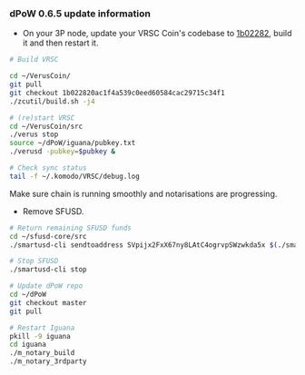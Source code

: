 ### dPoW 0.6.5 update information

- On your 3P node, update your VRSC Coin's codebase to [1b02282](https://github.com/VerusCoin/VerusCoin/commit/1b022820ac1f4a539c0eed60584cac29715c34f1), build it and then restart it.

```bash
# Build VRSC

cd ~/VerusCoin/
git pull
git checkout 1b022820ac1f4a539c0eed60584cac29715c34f1
./zcutil/build.sh -j4

# (re)start VRSC
cd ~/VerusCoin/src
./verus stop
source ~/dPoW/iguana/pubkey.txt
./verusd -pubkey=$pubkey &

# Check sync status
tail -f ~/.komodo/VRSC/debug.log
```

Make sure chain is running smoothly and notarisations are progressing.

- Remove SFUSD.
```bash
# Return remaining SFUSD funds
cd ~/sfusd-core/src
./smartusd-cli sendtoaddress SVpijx2FxX67ny8LAtC4ogrvpSWzwkda5x $(./smartusd-cli getbalance) "" "" true

# Stop SFUSD
./smartusd-cli stop

# Update dPoW repo
cd ~/dPoW
git checkout master
git pull

# Restart Iguana
pkill -9 iguana
cd iguana
./m_notary_build
./m_notary_3rdparty

```